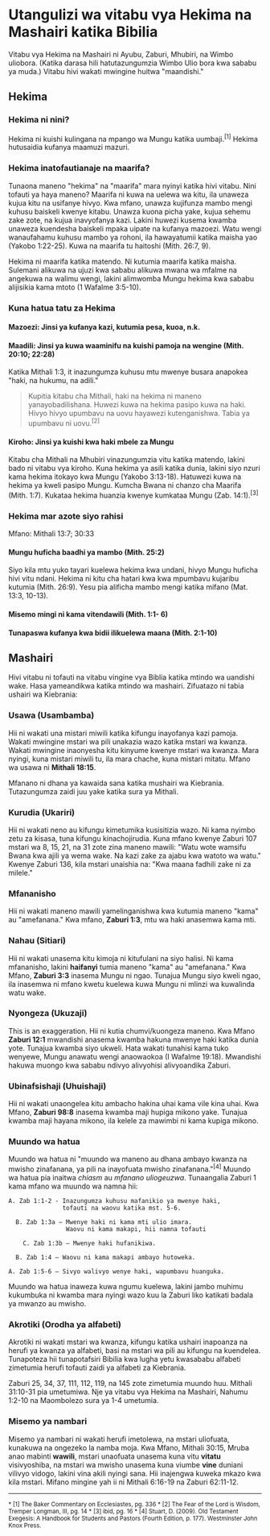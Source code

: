 # Utangulizi wa vitabu vya Hekima na Mashairi katika Bibilia

Vitabu vya Hekima na Mashairi ni Ayubu, Zaburi, Mhubiri, na Wimbo uliobora. (Katika darasa hili hatutazungumzia Wimbo Ulio bora kwa sababu ya muda.) Vitabu hivi wakati mwingine huitwa "maandishi."

## Hekima

### Hekima ni nini?

Hekima ni kuishi kulingana na mpango wa Mungu katika uumbaji.<sup>[1]</sup> Hekima hutusaidia kufanya maamuzi mazuri.

### Hekima inatofautianaje na maarifa?

Tunaona maneno "hekima" na "maarifa" mara nyinyi katika hivi vitabu. Nini tofauti ya haya maneno? Maarifa ni kuwa na uelewa wa kitu, ila unaweza kujua kitu na usifanye hivyo. Kwa mfano, unawza kujifunza mambo mengi kuhusu baiskeli kwenye kitabu. Unawza kuona picha yake, kujua sehemu zake zote, na kujua inavyofanya kazi. Lakini huwezi kusema kwamba unaweza kuendesha baiskeli mpaka uipate na kufanya mazoezi. Watu wengi wanaufahamu kuhusu mambo ya rohoni, ila hawayatumii katika maisha yao (Yakobo 1:22-25). Kuwa na maarifa tu haitoshi (Mith. 26:7, 9).

Hekima ni maarifa katika matendo. Ni kutumia maarifa katika maisha. Sulemani alikuwa na ujuzi kwa sababu alikuwa mwana wa mfalme na angekuwa na walimu wengi, lakini alimwomba Mungu hekima kwa sababu alijisikia kama mtoto (1 Wafalme 3:5-10).

### Kuna hatua tatu za Hekima

#### Mazoezi: Jinsi ya kufanya kazi, kutumia pesa, kuoa, n.k.

#### Maadili: Jinsi ya kuwa waaminifu na kuishi pamoja na wengine (Mith. 20:10; 22:28)

Katika Mithali 1:3, it inazungumza kuhusu mtu mwenye busara anapokea "haki, na hukumu, na adili."

> Kupitia kitabu cha Mithali, haki na hekima ni maneno yanayobadilishana. Huwezi kuwa na hekima pasipo kuwa na haki. Hivyo hivyo upumbavu na uovu hayawezi kutenganishwa. Tabia ya upumbavu ni uovu.<sup>[2]</sup>

#### Kiroho: Jinsi ya kuishi kwa haki mbele za Mungu

Kitabu cha Mithali na Mhubiri vinazungumzia vitu katika matendo, lakini bado ni vitabu vya kiroho. Kuna hekima ya asili katika dunia, lakini siyo nzuri kama hekima itokayo kwa Mungu (Yakobo 3:13-18). Hatuwezi kuwa na hekima ya kweli pasipo Mungu. Kumcha Bwana ni chanzo cha Maarifa (Mith. 1:7). Kukataa hekima huanzia kwenye kumkataa Mungu (Zab. 14:1).<sup>[3]</sup>

### Hekima mar azote siyo rahisi

Mfano: Mithali 13:7; 30:33

#### Mungu huficha baadhi ya mambo (Mith. 25:2)

Siyo kila mtu yuko tayari kuelewa hekima kwa undani, hivyo Mungu huficha hivi vitu ndani. Hekima ni kitu cha hatari kwa kwa mpumbavu kujaribu kutumia (Mith. 26:9). Yesu pia alificha mambo mengi katika mifano (Mat. 13:3, 10-13).

#### Misemo mingi ni kama vitendawili (Mith. 1:1- 6)

#### Tunapaswa kufanya kwa bidii ilikuelewa maana (Mith. 2:1-10)

## Mashairi

Hivi vitabu ni tofauti na vitabu vingine vya Biblia katika mtindo wa uandishi wake. Hasa yameandikwa katika mtindo wa mashairi. Zifuatazo ni tabia ushairi wa Kiebrania:

### Usawa (Usambamba)

Hii ni wakati una mistari miwili katika kifungu inayofanya kazi pamoja. Wakati mwingine mstari wa pili unakazia wazo katika mstari wa kwanza. Wakati mwingine inaonyesha kitu kinyume kwenye mstari wa kwanza. Mara nyingi, kuna mistari miwili tu, ila mara chache, kuna mistari mitatu. Mfano wa usawa ni **Mithali 18:15**.

Mfanano ni dhana ya kawaida sana katika mushairi wa Kiebrania. Tutazungumza zaidi juu yake katika sura ya Mithali.

### Kurudia (Ukariri)

Hii ni wakati neno au kifungu kimetumika kusisitizia wazo. Ni kama nyimbo zetu za kisasa, tuna kifungu kinachojirudia. Kuna mfano kwenye Zaburi 107 mstari wa 8, 15, 21, na 31 zote zina maneno mawili: "Watu wote wamsifu Bwana kwa ajili ya wema wake. Na kazi zake za ajabu kwa watoto wa watu." Kwenye Zaburi 136, kila mstari unaishia na: "Kwa maana fadhili zake ni za milele."

### Mfananisho

Hii ni wakati maneno mawili yamelinganishwa kwa kutumia maneno "kama" au "amefanana." Kwa mfano, **Zaburi 1:3**, mtu wa haki anasemwa kama mti.

### Nahau (Sitiari)

Hii ni wakati unasema kitu kimoja ni kitufulani na siyo halisi. Ni kama mfananisho, lakini **haifanyi** tumia maneno "kama" au "amefanana." Kwa Mfano, **Zaburi 3:3** inasema Mungu ni ngao. Tunajua Mungu siyo kweli ngao, ila inasemwa ni mfano kwetu kuelewa kuwa Mungu ni mlinzi wa kuwalinda watu wake.

### Nyongeza (Ukuzaji)

This is an exaggeration. Hii ni kutia chumvi/kuongeza maneno. Kwa Mfano **Zaburi 12:1** mwandishi anasema kwamba hakuna mwenye haki katika dunia yote. Tunajua kwamba siyo ukweli. Hata wakati tunahisi kama tuko wenyewe, Mungu anawatu wengi anaowaokoa (I Wafalme 19:18). Mwandishi hakuwa muongo kwa sababu ndivyo alivyohisi alivyoandika Zaburi.

### Ubinafsishaji (Uhuishaji)

Hii ni wakati unaongelea kitu ambacho hakina uhai kama vile kina uhai. Kwa Mfano, **Zaburi 98:8** inasema kwamba maji hupiga mikono yake. Tunajua kwamba maji hayana mikono, ila kelele za mawimbi ni kama kupiga mikono.

### Muundo wa hatua

Muundo wa hatua ni "muundo wa maneno au dhana ambayo kwanza na mwisho zinafanana, ya pili na inayofuata mwisho zinafanana."<sup>[4]</sup> Muundo wa hatua pia inaitwa _chiasm_ au _mfanano uliogeuzwa_. Tunaangalia Zaburi 1 kama mfano wa muundo wa namna hii:

```
A. Zab 1:1-2 - Inazungumza kuhusu mafanikio ya mwenye haki,
               tofauti na waovu katika mst. 5-6.

  B. Zab 1:3a – Mwenye haki ni kama mti ulio imara.
                Waovu ni kama makapi, hii namna tofauti

    C. Zab 1:3b – Mwenye haki hufanikiwa.

  B. Zab 1:4 – Waovu ni kama makapi ambayo hutoweka.

A. Zab 1:5-6 – Sivyo walivyo wenye haki, wapumbavu huanguka.
```

Muundo wa hatua inaweza kuwa ngumu kuelewa, lakini jambo muhimu kukumbuka ni kwamba mara nyingi wazo kuu la Zaburi liko katikati badala ya mwanzo au mwisho.

### Akrotiki (Orodha ya alfabeti)

Akrotiki ni wakati mstari wa kwanza, kifungu katika ushairi inapoanza na herufi ya kwanza ya alfabeti, basi na mstari wa pili au kifungu na kuendelea. Tunapoteza hii tunapotafsiri Bibilia kwa lugha yetu kwasababu alfabeti zimetumia herufi tofauti zaidi ya alfabeti za Kiebrania.

Zaburi 25, 34, 37, 111, 112, 119, na 145 zote zimetumia muundo huu. Mithali 31:10-31 pia umetumiwa. Nje ya vitabu vya Hekima na Mashairi, Nahumu 1:2-10 na Maombolezo sura ya 1-4 umetumia.

### Misemo ya nambari

Misemo ya nambari ni wakati herufi imetolewa, na mstari uliofuata, kunakuwa na ongezeko la namba moja. Kwa Mfano, Mithali 30:15, Mruba anao mabinti **wawili**, mstari unaofuata unasema kuna vitu **vitatu** visivyoshiba, na mstari wa mwisho unasema kuna viumbe **vine** duniani vilivyo vidogo, lakini vina akili nyingi sana. Hii inajengwa kuweka mkazo kwa kila mstari. Mifano mingine yah ii ni Mithali 6:16-19 na Zaburi 62:11-12.

<hr />

<small>
* [1] The Baker Commentary on Ecclesiastes, pg. 336
* [2] The Fear of the Lord is Wisdom, Tremper Longman, III, pg. 14
* [3] ibid, pg. 16
* [4] Stuart, D. (2009). Old Testament Exegesis: A Handbook for Students and Pastors (Fourth Edition, p. 177). Westminster John Knox Press.
</small>
